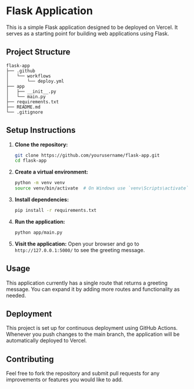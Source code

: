 # Flask Application

This is a simple Flask application designed to be deployed on Vercel. It serves as a starting point for building web applications using Flask.

## Project Structure

```
flask-app
├── .github
│   └── workflows
│       └── deploy.yml
├── app
│   ├── __init__.py
│   └── main.py
├── requirements.txt
├── README.md
└── .gitignore
```

## Setup Instructions

1. **Clone the repository:**
   ```bash
   git clone https://github.com/yourusername/flask-app.git
   cd flask-app
   ```

2. **Create a virtual environment:**
   ```bash
   python -m venv venv
   source venv/bin/activate  # On Windows use `venv\Scripts\activate`
   ```

3. **Install dependencies:**
   ```bash
   pip install -r requirements.txt
   ```

4. **Run the application:**
   ```bash
   python app/main.py
   ```

5. **Visit the application:**
   Open your browser and go to `http://127.0.0.1:5000/` to see the greeting message.

## Usage

This application currently has a single route that returns a greeting message. You can expand it by adding more routes and functionality as needed.

## Deployment

This project is set up for continuous deployment using GitHub Actions. Whenever you push changes to the main branch, the application will be automatically deployed to Vercel.

## Contributing

Feel free to fork the repository and submit pull requests for any improvements or features you would like to add.